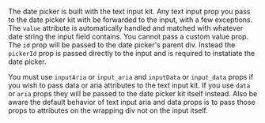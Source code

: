 The date picker is built with the text input kit.  Any text input prop you pass to the date picker kit with be forwarded to the input, with a few exceptions.  The `value` attribute is automatically handled and matched with whatever date string the input field contains.  You cannot pass a custom value prop.  The `id` prop will be passed to the date picker's parent div.  Instead the `pickerId` prop is passed directly to the input and is required to instatiate the date picker.

You must use `inputAria` or `input_aria` and `inputData` or `input_data` props if you wish to pass data or aria attributes to the text input kit.  If you use `data` or `aria` props they will be passed to the date picker kit itself instead.  Also be aware the default behavior of text input aria and data props is to pass those props to attributes on the wrapping div not on the input itself.